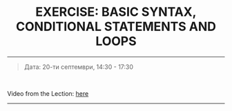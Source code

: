 <h1 align="center">EXERCISE: BASIC SYNTAX, CONDITIONAL STATEMENTS AND LOOPS</h1>

<hr>

<blockquote>
    <p>Дата: 20-ти септември, 14:30 - 17:30</p>
</blockquote>

<br>

<p>
    Video from the Lection: <a href="https://www.youtube.com/watch?v=7sHE4HEUqi8">here</a>
</p>

<hr>